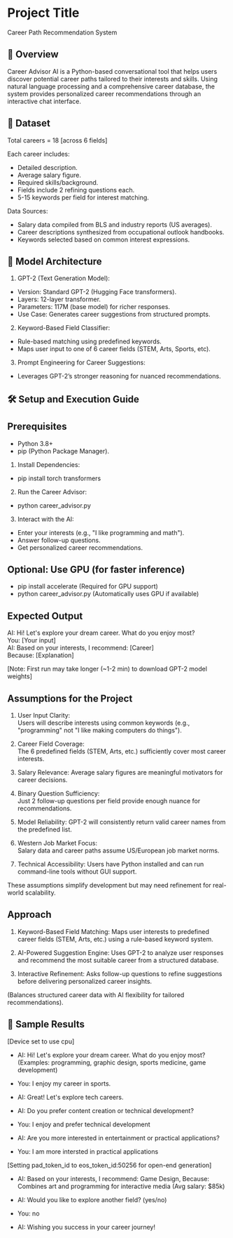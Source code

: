 # Project Title

 Career Path Recommendation System

## 📖 Overview

Career Advisor AI is a Python-based conversational tool that helps users discover potential career paths tailored to their interests and skills. Using natural language processing and a comprehensive career database, the system provides personalized career recommendations through an interactive chat interface.

## 📂 Dataset

Total careers = 18 [across 6 fields]

Each career includes:
- Detailed description.
- Average salary figure.
- Required skills/background.
- Fields include 2 refining questions each.
- 5-15 keywords per field for interest matching.

Data Sources:
- Salary data compiled from BLS and industry reports (US averages).
- Career descriptions synthesized from occupational outlook handbooks.
- Keywords selected based on common interest expressions.

## 🧠 Model Architecture

1) GPT-2 (Text Generation Model):
- Version: Standard GPT-2 (Hugging Face transformers).
- Layers: 12-layer transformer.
- Parameters: 117M (base model) for richer responses.
- Use Case: Generates career suggestions from structured prompts.

2) Keyword-Based Field Classifier:
- Rule-based matching using predefined keywords.
- Maps user input to one of 6 career fields (STEM, Arts, Sports, etc).

3) Prompt Engineering for Career Suggestions:
- Leverages GPT-2’s stronger reasoning for nuanced recommendations.

## 🛠 Setup and Execution Guide

## Prerequisites  
- Python 3.8+  
- pip (Python Package Manager).  

1. Install Dependencies:  
- pip install torch transformers

2. Run the Career Advisor:  
- python career_advisor.py

3. Interact with the AI:  
- Enter your interests (e.g., "I like programming and math").  
- Answer follow-up questions.  
- Get personalized career recommendations.  

## Optional: Use GPU (for faster inference)  
- pip install accelerate (Required for GPU support)
- python career_advisor.py (Automatically uses GPU if available)

## Expected Output  
AI: Hi! Let's explore your dream career. What do you enjoy most?  
You: [Your input]  
AI: Based on your interests, I recommend: [Career]  
Because: [Explanation]

[Note: First run may take longer (~1-2 min) to download GPT-2 model weights]

## Assumptions for the Project

1. User Input Clarity:  
   Users will describe interests using common keywords (e.g., "programming" not "I like making computers do things").

2. Career Field Coverage:  
   The 6 predefined fields (STEM, Arts, etc.) sufficiently cover most career interests.

3. Salary Relevance:
   Average salary figures are meaningful motivators for career decisions.

4. Binary Question Sufficiency:  
   Just 2 follow-up questions per field provide enough nuance for recommendations.

5. Model Reliability:
   GPT-2 will consistently return valid career names from the predefined list.

6. Western Job Market Focus:  
   Salary data and career paths assume US/European job market norms.

7. Technical Accessibility:
   Users have Python installed and can run command-line tools without GUI support.

These assumptions simplify development but may need refinement for real-world scalability.

## Approach

1. Keyword-Based Field Matching:
Maps user interests to predefined career fields (STEM, Arts, etc.) using a rule-based keyword system.

2. AI-Powered Suggestion Engine:
Uses GPT-2 to analyze user responses and recommend the most suitable career from a structured database.

3. Interactive Refinement:
Asks follow-up questions to refine suggestions before delivering personalized career insights.

(Balances structured career data with AI flexibility for tailored recommendations).

## 🧪 Sample Results
[Device set to use cpu]

- AI: Hi! Let's explore your dream career. What do you enjoy most? (Examples: programming, graphic design, sports medicine, game development)

- You: I enjoy my career in sports.

- AI: Great! Let's explore tech careers.

- AI: Do you prefer content creation or technical development?

- You: I enjoy and prefer technical development

- AI: Are you more interested in entertainment or practical applications?

- You: I am more intersted in practical applications

[Setting pad_token_id to eos_token_id:50256 for open-end generation]

- AI: Based on your interests, I recommend: Game Design, Because: Combines art and programming for interactive media (Avg salary: $85k)

- AI: Would you like to explore another field? (yes/no)

- You: no

- AI: Wishing you success in your career journey!